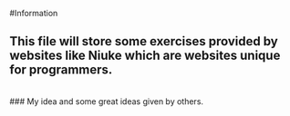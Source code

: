 #Information
## This file will store some exercises provided by websites like **Niuke** which are websites unique for programmers.
<br/>
### My idea and some great ideas given by others.
